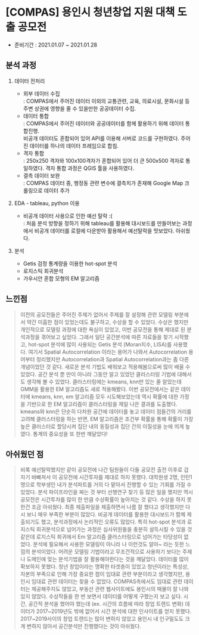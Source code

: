 # [COMPAS] 용인시 청년창업 지원 대책 도출 공모전

- 준비기간 : 2021.01.07 ~ 2021.01.28

## 분석 과정 

1. 데이터 전처리
    - 외부 데이터 수집<br>
      : COMPAS에서 주어진 데이터 이외의 교통관련, 교육, 의료시설, 문화시설 등 주변 상권에 영향을 줄 수 있을만한 공공데이터 수집.
    - 데이터 통합 <br>
      : COMPAS에서 주어진 데이터와 공공데이터를 함께 활용하기 위해 데이터 통합진행. <br>
        비공개 데이터도 혼합되어 있어 API를 이용해 서버로 코드를 구현하였다. 주어진 데이터를 하나의 데이터 프레임으로 합침.
    - 격자 통합 <br>
      : 250x250 격자와 100x100격자가 혼합되어 있어 더 큰 500x500 격자로 통일하였다. 격자 통합 과정은 QGIS 툴을 사용하였다.
    - 결측 데이터 보완 <br>
      : COMPAS 데이터 중, 행정동 관련 변수에 결측치가 존재해 Google Map 크롤링으로 데이터 추가
    
3. EDA - tableau, python 이용
    - 비공개 데이터 사용으로 인한 예선 탈락 :( <br>
      : 처음 분석 방향을 정하기 위해 tableau를 활용해 대시보드를 만들어보는 과정에서 비공개 데이터를 로컬에 다운받아 활용해서 예선탈락을 맛보았다. 아쉬웠다.
      
4. 분석
    - Getis 검정 통계량을 이용한 hot-spot 분석
    - 로지스틱 회귀분석
    - 가우시안 혼합 모형의 EM 알고리즘


## 느낀점
> 이전의 공모전들은 주어진 주제가 없어서 주제를 잘 설정해 관련 모델링 부분에서 약간 미흡한 점이 있었는데도 불구하고, 수상을 할 수 있었다. 수상은 했지만 개인적으로 모델링 과정에 대한 욕심이 있었고, 이번 공모전을 통해 제대로 된 분석과정을 겪어보고 싶었다. 그래서 일단 공간분석에 따른 자료들을 찾기 시작했고, hot-spot 분석에 많이 사용되는 Getis 분석 (Moran지수, LISA)를 사용했다. 여기서 Spatial Autocorrelation 이라는 용어가 나와서 Autocorrelation 용어부터 정리했지만 Autocorrelation과 Spatial Autocorrelation과는 좀 다른 개념이었던 것 같다. 새로운 분석 기법도 배워보고 적용해봄으로써 많이 배울 수 있었다. 공간 분석 뿐 만이 아니라 그동안 알고 있었던 클러스터링 기법에 대해서도 생각해 볼 수 있었다. 클러스터링에는 kmeans, knn만 있는 줄 알았는데 GMM을 활용한 EM 알고리즘도 새로 적용해봤다. 이번 공모전에서는 같은 데이터에 kmeans, knn, em 알고리즘 모두 시도해보았는데 역시 확률에 대한 가정을 기반으로 한 EM 알고리즘이 클러스터링을 제일 나은 결과를 도출했다. kmeans와 knn은 단순히 다차원 공간에 데이터를 놓고 데이터 점들간의 거리를 고려해 클러스터링을 하는 반면, EM 알고리즘은 조건부 확률을 통해 확률이 가장 높은 클러스터로 할당시켜 집단 내의 동질성과 집단 간의 이질성을 눈에 띄게 높였다. 통계의 중요성을 또 한번 깨달았다!


## 아쉬웠던 점
> 비록 예선탈락했지만 같이 공모전에 나간 팀원들이 다들 공모전 출전 이후로 갑자기 바빠져서 이 공모전에 시간투자를 제대로 하지 못했다. 대학원생 2명, 인턴1명으로 학부생인 내가 분석파트를 거의 다 맡아서 진행할 수 있는 기회를 가질 수 있었다. 분석 파이프라인을 짜는 것 부터 선행연구 찾기 등 많은 일을 했지만 역시 공모전은 시간투자를 많이 한 만큼 수상확률이 높아지는 것 같다. 수상을 하지 못한건 조금 아쉬웠다. 최종 제출파일을 제출하면서 나름 잘 했다고 생각했지만 다시 보니 매우 부족한 부분이 많았다. 비공개 데이터를 활용한 대시보드가 함께 제출되기도 했고, 분석과정에서 논리적인 오류도 많았다. 특히 hot-spot 분석과 로지스틱 회귀분석으로 넘어가는 과정은 심사위원들을 충분히 설득시킬 수 있을 것 같은데 로지스틱 회귀에서 Em 알고리즘 클러스터링으로 넘어가는 타당성이 없었다. 분석에 필요해서 사용한 모델링이 아니라 나 이런것도 알아~ 라는 듯한 느낌의 분석이었다. 어려운 모델링 기법이라고 무조건적으로 사용하기 보다는 주제나 도메인에 맞는 분석기법을 잘 활용해야한다는 것을 깨달았다. 
> 데이터를 많이 확보하지 못했다. 청년 창업이라는 명확한 타겟층이 있었고 청년이라는 특성상, 자본의 부족으로 인해 가장 중요한 점이 임대료 관련 부분이라고 생각했지만, 용인시 임대료 관련 데이터는 찾을 수 없었다. COMPAS측에서도 임대료 관련 데이터는 제공해주지도 않았고, 부동산 관련 웹사이트에도 용인시의 매물이 잘 나와있지 않았다. 수상작들을 한 번 보면서 데이터를 어떻게 구했는지 보고 싶다. 시간, 공간적 분석을 했어야 했는데 (ex. 시간의 흐름에 따라 창업 트렌드 변화) 데이터가 2017~2019년도 밖에 없어서 시간 분석에 대한 인사이트를 얻지 못했다. 2017~2019사이의 창업 트렌드는 많이 변하지 않았고 용인시 내 인구밀도도 크게 변하지 않아서 공간분석만 진행했다는 것이 아쉬웠다.





